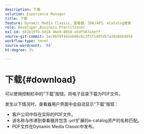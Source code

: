 ```yaml
---
description: 下载
solution: Experience Manager
title: 下载
feature: Dynamic Media Classic，查看器，SDK/API，eCatalog搜索
role: Developer,Business Practitioner
exl-id: 661b19fb-5d18-46e9-8658-a5df567a3eff
source-git-commit: 1ec8b59f442eb96c6c3f5f1405d57a38a86bd056
workflow-type: tm+mt
source-wordcount: '84'
ht-degree: 3%

---
```


# 下载{#download}

可以使用控制栏中的“下载”按钮，将电子目录下载为PDF文件。

发生以下情况时，查看器用户界面中会自动显示“下载”按钮：

* 客户公司中存在实际的PDF文件。
* 该名称与传递到查看器并包含`.pdf`扩展的e-catalog资产的名称匹配。
* PDF文件在Dynamic Media Classic中发布。
